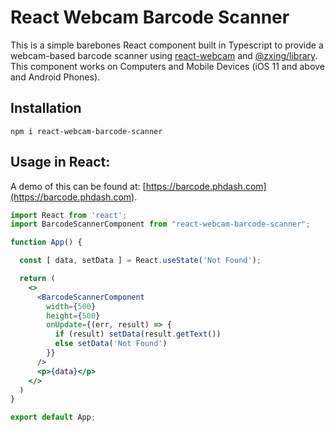 # React Webcam Barcode Scanner

This is a simple barebones React component built in Typescript to provide a webcam-based barcode scanner using [react-webcam](https://github.com/mozmorris/react-webcam) and [@zxing/library](https://github.com/zxing-js/library). This component works on Computers and Mobile Devices (iOS 11 and above and Android Phones).

## Installation

```
npm i react-webcam-barcode-scanner
```

## Usage in React:

A demo of this can be found at: [https://barcode.phdash.com](https://barcode.phdash.com).

```jsx
import React from 'react';
import BarcodeScannerComponent from "react-webcam-barcode-scanner";

function App() {

  const [ data, setData ] = React.useState('Not Found');

  return (
    <>
      <BarcodeScannerComponent
        width={500}
        height={500}
        onUpdate={(err, result) => {
          if (result) setData(result.getText())
          else setData('Not Found')
        }}
      />
      <p>{data}</p>
    </>
  )
}

export default App;
```
